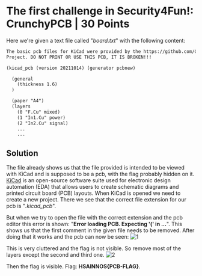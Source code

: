 # The first challenge in Security4Fun!: CrunchyPCB | 30 Points
Here we're given a text file called "*board.txt*" with the following content:
```txt
The basic pcb files for KiCad were provided by the https://github.com/OLIMEX/OLINUXINO/tree/master/HARDWARE/A64-OLinuXino
Project. DO NOT PRINT OR USE THIS PCB, IT IS BROKEN!!!

(kicad_pcb (version 20211014) (generator pcbnew)

  (general
    (thickness 1.6)
  )

  (paper "A4")
  (layers
    (0 "F.Cu" mixed)
    (1 "In1.Cu" power)
    (2 "In2.Cu" signal)
    ...
    ...
```
## Solution
The file already shows us that the file provided is intended to be viewed with KiCad and is supposed to be a pcb, with the flag probably hidden on it. 
[KiCad](https://www.kicad.org/download/) is an open-source software suite used for electronic design automation (EDA) that allows users to create schematic 
diagrams and printed circuit board (PCB) layouts. When KiCad is opened we need to create a new project. There we see that the correct file extension for our 
pcb is "*.kicad_pcb*". 

But when we try to open the file with the correct extension and the pcb editor this error is shown: "**Error loading PCB. Expecting '(' in ...**". This shows us that
the first comment in the given file needs to be removed. After doing that it works and the pcb can now be seen:
![1](https://user-images.githubusercontent.com/118717731/220567652-5d880e35-4a34-4b83-b95e-611fb52e9a9f.png)

This is very cluttered and the flag is not visible. So remove most of the layers except the second and third one.
![2](https://user-images.githubusercontent.com/118717731/220568731-c83cf9fc-1e61-490f-9b84-e2e4a575f0fe.png)

Then the flag is visible. Flag: **HSAINNOS{PCB-FLAG}**.
